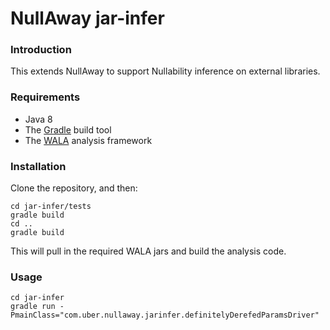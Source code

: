 NullAway jar-infer
=======

### Introduction

This extends NullAway to support Nullability inference on external libraries.

### Requirements

  * Java 8
  * The [Gradle](https://gradle.org/) build tool
  * The [WALA](http://wala.sourceforge.net/wiki/index.php/Main_Page) analysis framework

### Installation

Clone the repository, and then:

    cd jar-infer/tests
    gradle build
    cd ..
    gradle build

This will pull in the required WALA jars and build the analysis code.

### Usage

    cd jar-infer
    gradle run -PmainClass="com.uber.nullaway.jarinfer.definitelyDerefedParamsDriver"

